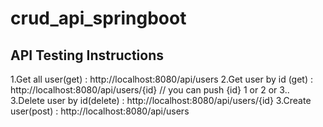 # crud_api_springboot
## API Testing Instructions

1.Get all user(get) : http://localhost:8080/api/users
2.Get user by id (get) : http://localhost:8080/api/users/{id} // you can push {id} 1 or 2 or 3..
3.Delete user by id(delete) : http://localhost:8080/api/users/{id}
3.Create user(post) : http://localhost:8080/api/users

